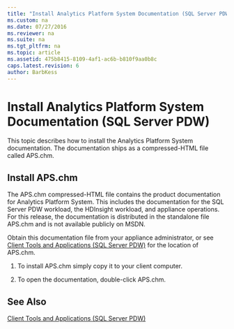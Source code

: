 ```yaml
---
title: "Install Analytics Platform System Documentation (SQL Server PDW)"
ms.custom: na
ms.date: 07/27/2016
ms.reviewer: na
ms.suite: na
ms.tgt_pltfrm: na
ms.topic: article
ms.assetid: 475b8415-8109-4af1-ac6b-b810f9aa0b8c
caps.latest.revision: 6
author: BarbKess
---
```

# Install Analytics Platform System Documentation (SQL Server PDW)
This topic describes how to install the Analytics Platform System documentation. The documentation ships as a compressed-HTML file called APS.chm.  
  
## Install APS.chm  
The APS.chm compressed-HTML file contains the product documentation for Analytics Platform System. This includes the documentation for the SQL Server PDW workload, the HDInsight workload, and appliance operations. For this release, the documentation is distributed in the standalone file APS.chm and is not available publicly on MSDN.  
  
Obtain this documentation file from your appliance administrator, or see [Client Tools and Applications &#40;SQL Server PDW&#41;](../../mpp/sqlpdw/client-tools-and-applications-sql-server-pdw.md) for the location of APS.chm.  
  
1.  To install APS.chm simply copy it to your client computer.  
  
2.  To open the documentation, double-click APS.chm.  
  
## See Also  
[Client Tools and Applications &#40;SQL Server PDW&#41;](../../mpp/sqlpdw/client-tools-and-applications-sql-server-pdw.md)  
  
